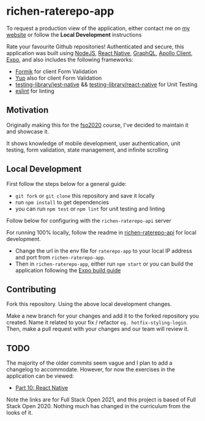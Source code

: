 # richen-raterepo-app

To request a production view of the application, either contact me on [my website](https://www.richen.dev) or follow the **Local Development** instructions

Rate your favourite Github repositories! Authenticated and secure, this application was built using [NodeJS](https://nodejs.org/en/), [React Native](https://reactjs.org/), [GraphQL](https://www.apollographql.com/), [Apollo Client](https://www.apollographql.com/docs/react/), [Expo](https://expo.io/), and also includes the following frameworks:

- [Formik](https://www.npmjs.com/package/formik) for client Form Validation
- [Yup](https://www.npmjs.com/package/yup) also for client Form Validation
- [testing-library/jest-native](https://www.npmjs.com/package/@testing-library/jest-native) && [testing-library/react-native](https://www.npmjs.com/package/@testing-library/react-native) for Unit Testing
- [eslint](https://www.npmjs.com/package/eslint) for linting

## Motivation

Originally making this for the [fso2020](https://fullstackopen.com/en/) course, I've decided to maintain it and showcase it.

It shows knowledge of mobile development, user authentication, unit testing, form validation, state management, and infinite scrolling

## Local Development

First follow the steps below for a general guide:

- `git fork` or `git clone` this repository and save it locally
- run `npm install` to get dependencies
- you can run `npm test` or `npm lint` for unit testing and linting

Follow below for configuring with the `richen-raterepo-api` server

For running 100% locally, follow the readme in [richen-raterepo-api]() for local development.

- Change the url in the env file for `raterepo-app` to your local IP address and port from `richen-raterepo-app`.
- Then in `richen-raterepo-app`, either run `npm start` or you can build the application following the [Expo build guide](https://docs.expo.io/distribution/building-standalone-apps/)

## Contributing

Fork this repository. Using the above local development changes.

Make a new branch for your changes and add it to the forked repository you created. Name it related to your fix / refactor `eg. hotfix-styling-login`. Then, make a pull request with your changes and our team will review it.

## TODO

The majority of the older commits seem vague and I plan to add a changelog to accommodate. However, for now the exercises in the application can be viewed:

- [Part 10: React Native](https://fullstackopen.com/en/part10)

Note the links are for Full Stack Open 2021, and this project is based of Full Stack Open 2020. Nothing much has changed in the curriculum from the looks of it.
